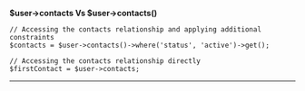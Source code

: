 **$user->contacts Vs $user->contacts()**
```
// Accessing the contacts relationship and applying additional constraints
$contacts = $user->contacts()->where('status', 'active')->get();
```
```
// Accessing the contacts relationship directly
$firstContact = $user->contacts; 
```
________________
